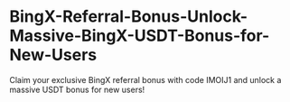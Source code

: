# BingX-Referral-Bonus-Unlock-Massive-BingX-USDT-Bonus-for-New-Users
Claim your exclusive BingX referral bonus with code IMOIJ1 and unlock a massive USDT bonus for new users! 
